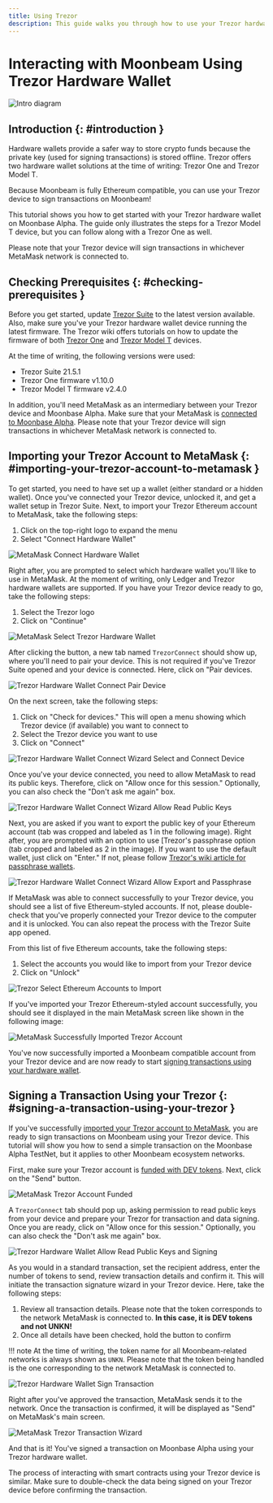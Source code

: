 ```yaml
---
title: Using Trezor
description: This guide walks you through how to use your Trezor hardware wallet to sign transactions in Moonbeam, leveraging its Ethereum compatibility features
---
```


# Interacting with Moonbeam Using Trezor Hardware Wallet

![Intro diagram](/images/tokens/connect/trezor/trezor-banner.png)

## Introduction {: #introduction } 

Hardware wallets provide a safer way to store crypto funds because the private key (used for signing transactions) is stored offline. Trezor offers two hardware wallet solutions at the time of writing: Trezor One and Trezor Model T.

Because Moonbeam is fully Ethereum compatible, you can use your Trezor device to sign transactions on Moonbeam!

This tutorial shows you how to get started with your Trezor hardware wallet on Moonbase Alpha. The guide only illustrates the steps for a Trezor Model T device, but you can follow along with a Trezor One as well.

Please note that your Trezor device will sign transactions in whichever MetaMask network is connected to.

## Checking Prerequisites {: #checking-prerequisites } 

Before you get started, update [Trezor Suite](https://suite.trezor.io/) to the latest version available. Also, make sure you've your Trezor hardware wallet device running the latest firmware. The Trezor wiki offers tutorials on how to update the firmware of both [Trezor One](https://wiki.trezor.io/User_manual:Updating_the_Trezor_device_firmware__T1) and [Trezor Model T](https://wiki.trezor.io/User_manual:Updating_the_Trezor_device_firmware) devices.

At the time of writing, the following versions were used:

 - Trezor Suite 21.5.1
 - Trezor One firmware v1.10.0
 - Trezor Model T firmware v2.4.0

In addition, you'll need MetaMask as an intermediary between your Trezor device and Moonbase Alpha. Make sure that your MetaMask is [connected to Moonbase Alpha](/tokens/connect/metamask/). Please note that your Trezor device will sign transactions in whichever MetaMask network is connected to.

## Importing your Trezor Account to MetaMask {: #importing-your-trezor-account-to-metamask } 

To get started, you need to have set up a wallet (either standard or a hidden wallet). Once you've connected your Trezor device, unlocked it, and get a wallet setup in Trezor Suite. Next, to import your Trezor Ethereum account to MetaMask, take the following steps:

 1. Click on the top-right logo to expand the menu
 2. Select "Connect Hardware Wallet"

![MetaMask Connect Hardware Wallet](/images/tokens/connect/ledger/ledger-1.png)

Right after, you are prompted to select which hardware wallet you'll like to use in MetaMask. At the moment of writing, only Ledger and Trezor hardware wallets are supported. If you have your Trezor device ready to go, take the following steps:

 1. Select the Trezor logo
 2. Click on "Continue"

![MetaMask Select Trezor Hardware Wallet](/images/tokens/connect/trezor/trezor-2.png)

After clicking the button, a new tab named `TrezorConnect` should show up, where you'll need to pair your device. This is not required if you've Trezor Suite opened and your device is connected. Here, click on "Pair devices.

![Trezor Hardware Wallet Connect Pair Device](/images/tokens/connect/trezor/trezor-3.png)

On the next screen, take the following steps:

 1. Click on "Check for devices." This will open a menu showing which Trezor device (if available) you want to connect to
 2. Select the Trezor device you want to use
 3. Click on "Connect"

![Trezor Hardware Wallet Connect Wizard Select and Connect Device](/images/tokens/connect/trezor/trezor-4.png)

Once you've your device connected, you need to allow MetaMask to read its public keys. Therefore, click on "Allow once for this session." Optionally, you can also check the "Don't ask me again" box.

![Trezor Hardware Wallet Connect Wizard Allow Read Public Keys](/images/tokens/connect/trezor/trezor-5.png)

Next, you are asked if you want to export the public key of your Ethereum account (tab was cropped and labeled as 1 in the following image). Right after, you are prompted with an option to use [Trezor's passphrase option (tab cropped and labeled as 2 in the image). If you want to use the default wallet, just click on "Enter." If not, please follow [Trezor's wiki article for passphrase wallets](https://wiki.trezor.io/Passphrase).

![Trezor Hardware Wallet Connect Wizard Allow Export and Passphrase](/images/tokens/connect/trezor/trezor-6.png)

If MetaMask was able to connect successfully to your Trezor device, you should see a list of five Ethereum-styled accounts. If not, please double-check that you've properly connected your Trezor device to the computer and it is unlocked. You can also repeat the process with the Trezor Suite app opened.

From this list of five Ethereum accounts, take the following steps:

 1. Select the accounts you would like to import from your Trezor device
 2. Click on "Unlock"

![Trezor Select Ethereum Accounts to Import](/images/tokens/connect/trezor/trezor-7.png)

If you've imported your Trezor Ethereum-styled account successfully, you should see it displayed in the main MetaMask screen like shown in the following image:

![MetaMask Successfully Imported Trezor Account](/images/tokens/connect/trezor/trezor-8.png)

You've now successfully imported a Moonbeam compatible account from your Trezor device and are now ready to start [signing transactions using your hardware wallet](#signing-a-transaction-using-your-trezor).

## Signing a Transaction Using your Trezor {: #signing-a-transaction-using-your-trezor } 

If you've successfully [imported your Trezor account to MetaMask](#importing-your-trezor-account-to-metamask), you are ready to sign transactions on Moonbeam using your Trezor device. This tutorial will show you how to send a simple transaction on the Moonbase Alpha TestNet, but it applies to other Moonbeam ecosystem networks.

First, make sure your Trezor account is [funded with DEV tokens](/builders/get-started/moonbase/#get-tokens/). Next, click on the "Send" button.

![MetaMask Trezor Account Funded](/images/tokens/connect/trezor/trezor-9.png)

A `TrezorConnect` tab should pop up, asking permission to read public keys from your device and prepare your Trezor for transaction and data signing. Once you are ready, click on "Allow once for this session." Optionally, you can also check the "Don't ask me again" box.

![Trezor Hardware Wallet Allow Read Public Keys and Signing](/images/tokens/connect/trezor/trezor-10.png)

As you would in a standard transaction, set the recipient address, enter the number of tokens to send, review transaction details and confirm it. This will initiate the transaction signature wizard in your Trezor device. Here, take the following steps:

 1. Review all transaction details. Please note that the token corresponds to the network MetaMask is connected to. **In this case, it is DEV tokens and not UNKN!**
 2. Once all details have been checked, hold the button to confirm

!!! note
    At the time of writing, the token name for all Moonbeam-related networks is always shown as `UNKN`. Please note that the token being handled is the one corresponding to the network MetaMask is connected to.

![Trezor Hardware Wallet Sign Transaction](/images/tokens/connect/trezor/trezor-11.png)

Right after you've approved the transaction, MetaMask sends it to the network. Once the transaction is confirmed, it will be displayed as "Send" on MetaMask's main screen.

![MetaMask Trezor Transaction Wizard](/images/tokens/connect/trezor/trezor-12.png)

And that is it! You've signed a transaction on Moonbase Alpha using your Trezor hardware wallet. 

The process of interacting with smart contracts using your Trezor device is similar. Make sure to double-check the data being signed on your Trezor device before confirming the transaction.